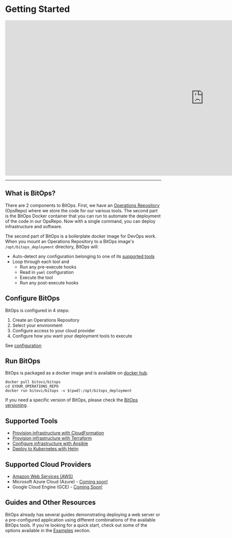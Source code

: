 # Getting Started

<iframe width="1280" height="500" src="https://www.youtube.com/embed/BiytYu3EefY" title="Intro to BitOps" frameborder="0" allow="accelerometer; autoplay; clipboard-write; encrypted-media; gyroscope; picture-in-picture; web-share" allowfullscreen></iframe>


---------------------
## What is BitOps?

There are 2 components to BitOps.  First, we have an [Operations Repository](operations-repo-structure.md) (OpsRepo) where we store the code for our various tools. The second part is the BitOps Docker container that you can run to automate the deployment of the code in our OpsRepo.  Now with a single command, you can deploy infrastructure and software.

The second part of BitOps is a boilerplate docker image for DevOps work. When you mount an Operations Repository to a BitOps image's `/opt/bitops_deployment` directory, BitOps will:

* Auto-detect any configuration belonging to one of its [supported tools](#supported-tools)
* Loop through each tool and
    * Run any pre-execute hooks
    * Read in `yaml` configuration
    * Execute the tool
    * Run any post-execute hooks

## Configure BitOps

BitOps is configured in 4 steps:

1. Create an Operations Repository
2. Select your environment
3. Configure access to your cloud provider
4. Configure how you want your deployment tools to execute

See [configuration](configuration-base.md)

## Run BitOps

BitOps is packaged as a docker image and is available on [docker hub](https://hub.docker.com/r/bitovi/bitops).

```
docker pull bitovi/bitops
cd $YOUR_OPERATIONS_REPO
docker run bitovi/bitops -v $(pwd):/opt/bitops_deployment
```
If you need a specific version of BitOps, please check the [BitOps versioning](versioning.md).

## Supported Tools
* [Provision infrastructure with CloudFormation](tool-configuration/configuration-cloudformation.md)
* [Provision infrastructure with Terraform](tool-configuration/configuration-terraform.md)
* [Configure infrastructure with Ansible](tool-configuration/configuration-ansible.md)
* [Deploy to Kubernetes with Helm](tool-configuration/configuration-helm.md)

## Supported Cloud Providers

* [Amazon Web Services (AWS)](cloud-configuration/configuration-aws.md)
* Microsoft Azure Cloud (Azure) - [Coming soon!](https://github.com/bitovi/bitops/issues/13)
* Google Cloud Engine (GCE) - [Coming Soon!](https://github.com/bitovi/bitops/issues/14)

## Guides and Other Resources

BitOps already has several guides demonstrating deploying a web server or a pre-configured application using different combinations of the available BitOps tools. If you're looking for a quick start, check out some of the options available in the [Examples](examples.md) section.
